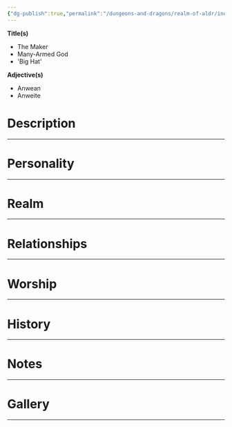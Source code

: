 ```yaml
---
{"dg-publish":true,"permalink":"/dungeons-and-dragons/realm-of-aldr/index/cosmology/outer-influences/anwe/"}
---
```



**Title(s)**
- The Maker
- Many-Armed God
- 'Big Hat'

**Adjective(s)**
- Anwean
- Anweite
# Description
---
# Personality
---
# Realm
---
# Relationships
---
# Worship
---
# History
---
# Notes
---
# Gallery
---